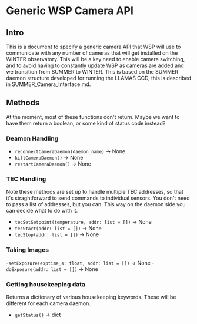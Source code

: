 # Generic WSP Camera API

## Intro
This is a document to specify a generic camera API that WSP will use to communicate with any number of cameras that will get installed on the WINTER observatory. This will be a key need to enable camera switching, and to avoid having to constantly update WSP as cameras are added and we transition from SUMMER to WINTER. This is based on the SUMMER daemon structure developed for running the LLAMAS CCD, this is described in SUMMER_Camera_Interface.md.

## Methods
At the moment, most of these functions don't return. Maybe we want to have them return a boolean, or some kind of status code instead?

### Deamon Handling
- `reconnectCameraDaemon(daemon_name)` -> None
- `killCameraDaemon()` -> None
- `restartCameraDaemon()` -> None

### TEC Handling
Note these methods are set up to handle multiple TEC addresses, so that it's straghtforward to send commands to individual sensors. You don't need to pass a list of addresses, but you can. This way on the daemon side you can decide what to do with it.

- `tecSetSetpoint(temperature, addr: list = [])` -> None
- `tecStart(addr: list = [])` -> None
- `tecStop(addr: list = [])` -> None

### Taking Images

-`setExposure(exptime_s: float, addr: list = [])` -> None
-`doExposure(addr: list = [])` -> None

### Getting housekeeping data
Returns a dictionary of various housekeeping keywords. These will be different for each camera daemon.
- `getStatus()` -> dict





